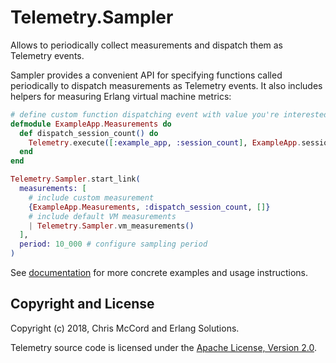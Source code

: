 # Telemetry.Sampler

Allows to periodically collect measurements and dispatch them as Telemetry events.

Sampler provides a convenient API for specifying functions called periodically to dispatch
measurements as Telemetry events. It also includes helpers for measuring Erlang virtual machine
metrics:

```elixir
# define custom function dispatching event with value you're interested in
defmodule ExampleApp.Measurements do
  def dispatch_session_count() do
    Telemetry.execute([:example_app, :session_count], ExampleApp.session_count())
  end
end

Telemetry.Sampler.start_link(
  measurements: [
    # include custom measurement
    {ExampleApp.Measurements, :dispatch_session_count, []}
    # include default VM measurements
    | Telemetry.Sampler.vm_measurements()
  ],
  period: 10_000 # configure sampling period
)
```

See [documentation](https://hexdocs.pm/telemetry_sampler) for more concrete examples and usage
instructions.

## Copyright and License

Copyright (c) 2018, Chris McCord and Erlang Solutions.

Telemetry source code is licensed under the [Apache License, Version 2.0](LICENSE).
